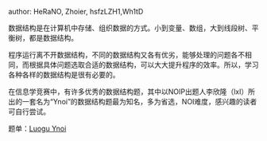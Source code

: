 author: HeRaNO, Zhoier, hsfzLZH1,Wh1tD

数据结构是在计算机中存储、组织数据的方式。小到变量、数组，大到线段树、平衡树，都是数据结构。

程序运行离不开数据结构，不同的数据结构又各有优劣，能够处理的问题各不相同，而根据具体问题选取合适的数据结构，可以大大提升程序的效率。所以，学习各种各样的数据结构是很有必要的。

在信息学竞赛中，有许多优秀的数据结构题，其中以NOIP出题人李欣隆（lxl）所出的一套名为“Ynoi”的数据结构题最为知名，多为省选，NOI难度，感兴趣的读者可自行尝试。

题单：[Luogu Ynoi](https://www.luogu.com.cn/problem/list?tag=348&page=1)
